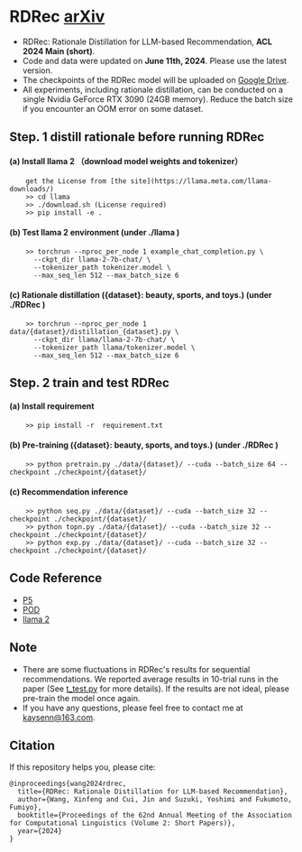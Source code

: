 # RDRec [arXiv](https://arxiv.org/pdf/2405.10587)
- RDRec: Rationale Distillation for LLM-based Recommendation, **ACL 2024 Main (short)**.
- Code and data were updated on **June 11th, 2024**. Please use the latest version. 
- The checkpoints of the RDRec model will be uploaded on [Google Drive](https://drive.google.com/drive/folders/1bwhliM4KN8pBdk5c0pRPDVCgTJbeOk0s).
- All experiments, including rationale distillation, can be conducted on a single Nvidia GeForce RTX 3090 (24GB memory). Reduce the batch size if you encounter an OOM error on some dataset.

## Step. 1 distill rationale before running RDRec

#### (a) Install llama 2 （download model weights and tokenizer）
        get the License from [the site](https://llama.meta.com/llama-downloads/)
        >> cd llama 
	    >> ./download.sh (License required)
        >> pip install -e .

#### (b) Test llama 2 environment  (under ./llama )
        >> torchrun --nproc_per_node 1 example_chat_completion.py \
          --ckpt_dir llama-2-7b-chat/ \
          --tokenizer_path tokenizer.model \
          --max_seq_len 512 --max_batch_size 6

#### (c) Rationale distillation  ({dataset}: beauty, sports, and toys.) (under ./RDRec )
        >> torchrun --nproc_per_node 1 data/{dataset}/distillation_{dataset}.py \
          --ckpt_dir llama/llama-2-7b-chat/ \
          --tokenizer_path llama/tokenizer.model \
          --max_seq_len 512 --max_batch_size 6

## Step. 2 train and test RDRec

#### (a) Install requirement 
        >> pip install -r  requirement.txt

#### (b) Pre-training ({dataset}: beauty, sports, and toys.) (under ./RDRec )
        >> python pretrain.py ./data/{dataset}/ --cuda --batch_size 64 --checkpoint ./checkpoint/{dataset}/

#### (c) Recommendation inference 
        >> python seq.py ./data/{dataset}/ --cuda --batch_size 32 --checkpoint ./checkpoint/{dataset}/
        >> python topn.py ./data/{dataset}/ --cuda --batch_size 32 --checkpoint ./checkpoint/{dataset}/
        >> python exp.py ./data/{dataset}/ --cuda --batch_size 32 --checkpoint ./checkpoint/{dataset}/

## Code Reference
- [P5](https://github.com/jeykigung/P5)
- [POD](https://github.com/lileipisces/POD)
- [llama 2](https://github.com/facebookresearch/llama)

## Note
- There are some fluctuations in RDRec's results for sequential recommendations. We reported average results in 10-trial runs in the paper  (See [t_test.py](https://github.com/WangXFng/RDRec/blob/main/utils/t_test.py) for more details). If the results are not ideal, please pre-train the model once again. 
- If you have any questions, please feel free to contact me at kaysenn@163.com.


## Citation
If this repository helps you, please cite:

	@inproceedings{wang2024rdrec,
	  title={RDRec: Rationale Distillation for LLM-based Recommendation},
	  author={Wang, Xinfeng and Cui, Jin and Suzuki, Yoshimi and Fukumoto, Fumiyo},
	  booktitle={Proceedings of the 62nd Annual Meeting of the Association for Computational Linguistics (Volume 2: Short Papers)},
	  year={2024}
	}
